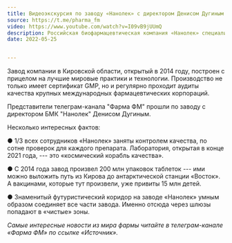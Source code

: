 ```yaml
---
title: Видеоэкскурсия по заводу «Нанолек» с директором Денисом Дугиным
source: https://t.me/pharma_fm
video: https://www.youtube.com/watch?v=I09vB9jUUmQ
description: Российская биофармацевтическая компания «Нанолек» специализируется на выпуске импортозамещающих и инновационных лекарственных препаратов, как собственной разработки, так и созданных с привлечением международных партнеров.
date: 2022-05-25


---
```



Завод компании в Кировской области, открытый в 2014 году, построен с прицелом на лучшие мировые практики и технологии. Производство не только имеет сертификат GMP, но и регулярно проходит аудиты качества крупных международных фармацевтических корпораций. 

Представители телеграм-канала "Фарма ФМ" прошли по заводу с директором БМК "Нанолек" Денисом Дугиным.

Несколько интересных фактов:

● 1/3 всех сотрудников «Нанолек» заняты контролем качества, по сотне проверок для каждого препарата. Лаборатория, открытая в конце 2021 года, --- это «космический корабль качества».

● С 2014 года завод произвел 200 млн упаковок таблеток --- ими можно выложить путь из Кирова до антарктической станции «Восток». А вакцинами, которые тут произвели, уже привиты 15 млн детей.

● Знаменитый футуристический коридор на заводе «Нанолек» умным образом соединяет все части завода. Именно отсюда через шлюзы попадают в «чистые» зоны.

*Самые интересные новости из мира фармы читайте в телеграм-канале «Фарма ФМ» по ссылке «Источник».*
